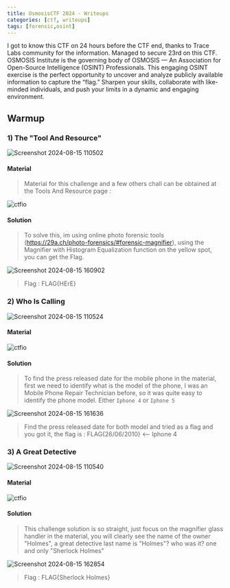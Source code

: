 ```yaml
---
title: OsmosisCTF 2024 - Writeups
categories: [ctf, writeups]
tags: [forensic,osint]
---
```


I got to know this CTF on 24 hours before the CTF end, thanks to Trace Labs community for the information. Managed to secure 23rd on this CTF. OSMOSIS Institute is the governing body of OSMOSIS — An Association for Open-Source Intelligence (OSINT) Professionals. This engaging OSINT exercise is the perfect opportunity to uncover and analyze publicly available information to capture the “flag.” Sharpen your skills, collaborate with like-minded individuals, and push your limits in a dynamic and engaging environment. 

## Warmup 

### 1) The "Tool And Resource"

![Screenshot 2024-08-15 110502](https://github.com/user-attachments/assets/8f7b09eb-4add-46f1-964b-5da7bfa9a953)

#### Material 

> Material for this challenge and a few others chall can be obtained at the Tools And Resource page :

![ctfio](https://github.com/user-attachments/assets/91f20cdc-7653-4d71-ad8a-4e7319be87f7)

#### Solution 

> To solve this, im using online photo forensic tools (https://29a.ch/photo-forensics/#forensic-magnifier), using the Magnifier with Histogram Equalization function on the yellow spot, you can get the Flag.

![Screenshot 2024-08-15 160902](https://github.com/user-attachments/assets/fb712c19-5319-48e9-8e54-e04fa42cad0e)

> Flag : FLAG{HErE}

### 2) Who Is Calling 

![Screenshot 2024-08-15 110524](https://github.com/user-attachments/assets/503c4222-5e2d-4864-a0a7-1e3d84883927)


#### Material 

![ctfio](https://github.com/user-attachments/assets/91f20cdc-7653-4d71-ad8a-4e7319be87f7)


#### Solution 

> To find the press released date for the mobile phone in the material, first we need to identify what is the model of the phone, I was an Mobile Phone Repair Technician before, so it was quite easy to identify the phone model. Either `Iphone 4` or `Iphone 5`

![Screenshot 2024-08-15 161636](https://github.com/user-attachments/assets/5c21cef4-f02a-403d-b562-b5325bc000b9)

> Find the press released date for both model and tried as a flag and you got it, the flag is : FLAG{26/06/2010} <-- Iphone 4

### 3) A Great Detective 

![Screenshot 2024-08-15 110540](https://github.com/user-attachments/assets/9960af89-34d5-458f-8088-aa2d787b1390)

#### Material 

![ctfio](https://github.com/user-attachments/assets/91f20cdc-7653-4d71-ad8a-4e7319be87f7)

#### Solution 

> This challenge solution is so straight, just focus on the magnifier glass handler in the material, you will clearly see the name of the owner "Holmes", a great detective last name is "Holmes"? who was it? one and only "Sherlock Holmes"

![Screenshot 2024-08-15 162854](https://github.com/user-attachments/assets/60d8f0c4-37ee-4eb2-8922-dc21e21cf4ae)

> Flag : FLAG{Sherlock Holmes}





